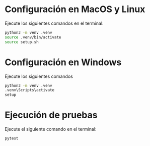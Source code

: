 # Configuración en MacOS y Linux

Ejecute los siguientes comandos en el terminal:

```bash
python3 -m venv .venv
source .venv/bin/activate
source setup.sh
```

# Configuración en Windows

Ejecute los siguientes comandos 

```bash
python3 -m venv .venv
.venv\Scripts\activate
setup 
```

# Ejecución de pruebas

Ejecute el siguiente comando en el terminal:

```bash
pytest
```    
   
